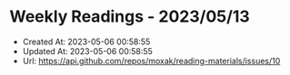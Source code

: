 # Weekly Readings - 2023/05/13

- Created At: 2023-05-06 00:58:55
- Updated At: 2023-05-06 00:58:55
- Url: https://api.github.com/repos/moxak/reading-materials/issues/10

